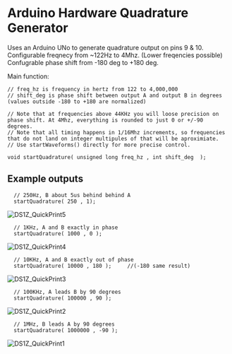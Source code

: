 # Arduino Hardware Quadrature Generator

Uses an Arduino UNo to generate quadrature output on pins 9 & 10.
Configurable freqnecy from ~122Hz to 4Mhz. (Lower freqencies possible) 
Confugrable phase shift from -180 deg to +180 deg. 

Main function:
```
// freq_hz is frequency in hertz from 122 to 4,000,000
// shift_deg is phase shift between output A and output B in degrees (values outside -180 to +180 are normalized)

// Note that at frequencies above 44KHz you will loose precision on phase shift. At 4Mhz, everything is rounded to just 0 or +/-90 degrees.
// Note that all timing happens in 1/16Mhz increments, so frequencies that do not land on integer multipules of that will be aproximiate. 
// Use startWaveforms() directly for more precise control. 

void startQuadrature( unsigned long freq_hz , int shift_deg  );
```

## Example outputs

```
  // 250Hz, B about 5us behind behind A 
  startQuadrature( 250 , 1);
```
![DS1Z_QuickPrint5](https://user-images.githubusercontent.com/5520281/116673687-b485d380-a971-11eb-966f-1646fa4bcc32.png)

```  
  // 1KHz, A and B exactly in phase
  startQuadrature( 1000 , 0 );
```  
  ![DS1Z_QuickPrint4](https://user-images.githubusercontent.com/5520281/116673680-b0f24c80-a971-11eb-9b32-1c43ce39560b.png)

```
  // 10KHz, A and B exactly out of phase
  startQuadrature( 10000 , 180 );     //(-180 same result)
```  
  ![DS1Z_QuickPrint3](https://user-images.githubusercontent.com/5520281/116673643-a89a1180-a971-11eb-91c1-ea663456a4f6.png)

```
  // 100KHz, A leads B by 90 degrees
  startQuadrature( 100000 , 90 );
```  
![DS1Z_QuickPrint2](https://user-images.githubusercontent.com/5520281/116673633-a3d55d80-a971-11eb-9daa-632036aa5cf0.png)

```
  // 1MHz, B leads A by 90 degrees
  startQuadrature( 1000000 , -90 );
```  
![DS1Z_QuickPrint1](https://user-images.githubusercontent.com/5520281/116673601-961fd800-a971-11eb-9d1c-db16bc84c07a.png)
  
